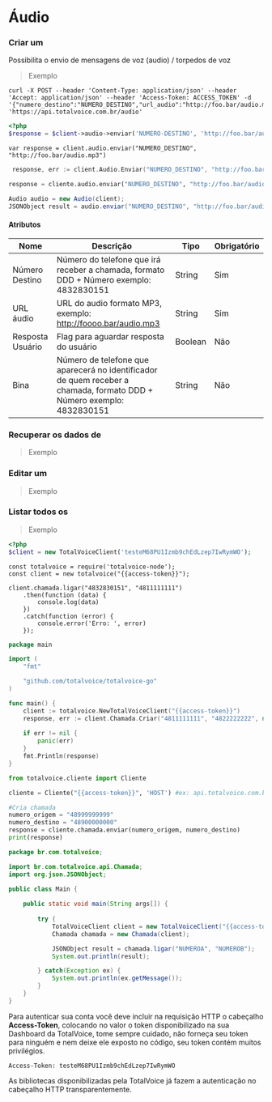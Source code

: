 # Áudio

### Criar um 
Possibilita o envio de mensagens de voz (audio) / torpedos de voz

> Exemplo

```curl
curl -X POST --header 'Content-Type: application/json' --header 'Accept: application/json' --header 'Access-Token: ACCESS_TOKEN' -d '{"numero_destino":"NUMERO_DESTINO","url_audio":"http://foo.bar/audio.mp3"}' 'https://api.totalvoice.com.br/audio'
```
```php
<?php
$response = $client->audio->enviar('NUMERO-DESTINO', 'http://foo.bar/audio.mp3');
```
```javascript--node
var response = client.audio.enviar("NUMERO_DESTINO", "http://foo.bar/audio.mp3")
```
```go
 response, err := client.Audio.Enviar("NUMERO_DESTINO", "http://foo.bar/audio.mp3", false, "")
```
```python
response = cliente.audio.enviar("NUMERO_DESTINO", "http://foo.bar/audio.mp3")
```
```java
Audio audio = new Audio(client);
JSONObject result = audio.enviar("NUMERO_DESTINO", "http://foo.bar/audio.mp3");
```

#### Atributos
| Nome           | Descrição      | Tipo           | Obrigatório
| -------------- | -------------- | -------------- | --------------
| Número Destino | Número do telefone que irá receber a chamada, formato DDD + Número exemplo: 4832830151 | String         | Sim
| URL áudio      | URL do audio formato MP3, exemplo: http://foooo.bar/audio.mp3 | String         | Sim
| Resposta Usuário | Flag para aguardar resposta do usuário | Boolean         | Não
| Bina           | Número de telefone que aparecerá no identificador de quem receber a chamada, formato DDD + Número exemplo: 4832830151 | String         | Não

### Recuperar os dados de 

> Exemplo

### Editar um

> Exemplo

### Listar todos os 

> Exemplo

```php
<?php
$client = new TotalVoiceClient('testeM68PU1Izmb9chEdLzep7IwRymWO');
```

```javascript--node
const totalvoice = require('totalvoice-node');
const client = new totalvoice("{{access-token}}");

client.chamada.ligar("4832830151", "4811111111")
    .then(function (data) {
        console.log(data)
    })
    .catch(function (error) {
        console.error('Erro: ', error)
    });
```

```go
package main

import (
	"fmt"

	"github.com/totalvoice/totalvoice-go"
)

func main() {
    client := totalvoice.NewTotalVoiceClient("{{access-token}}")
    response, err := client.Chamada.Criar("4811111111", "4822222222", nil)
   
    if err != nil {
		panic(err)
	}
	fmt.Println(response)
}
```

```python
from totalvoice.cliente import Cliente

cliente = Cliente("{{access-token}}", 'HOST') #ex: api.totalvoice.com.br

#Cria chamada
numero_origem = "48999999999"
numero_destino = "48900000000"
response = cliente.chamada.enviar(numero_origem, numero_destino)
print(response)
```

```java
package br.com.totalvoice;

import br.com.totalvoice.api.Chamada;
import org.json.JSONObject;

public class Main {
    
    public static void main(String args[]) {
        
        try {
            TotalVoiceClient client = new TotalVoiceClient("{{access-token}}");
            Chamada chamada = new Chamada(client);

            JSONObject result = chamada.ligar("NUMEROA", "NUMEROB");
            System.out.println(result);

        } catch(Exception ex) {
            System.out.println(ex.getMessage());
        }
    }
}
```

Para autenticar sua conta você deve incluir na requisição HTTP o cabeçalho **Access-Token**, 
colocando no valor o token disponibilizado na sua Dashboard da TotalVoice, tome sempre cuidado, não forneça seu token
para ninguém e nem deixe ele exposto no código, seu token contém muitos privilégios. 

`Access-Token: testeM68PU1Izmb9chEdLzep7IwRymWO`

As bibliotecas disponibilizadas pela TotalVoice já fazem a autenticação no cabeçalho HTTP transparentemente. 